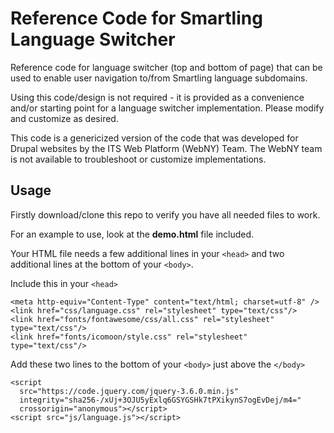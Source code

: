 # Reference Code for Smartling Language Switcher

Reference code for language switcher (top and bottom of page) that can be used to enable user navigation to/from Smartling language subdomains. 

Using this code/design is not required - it is provided as a convenience and/or starting point for a language switcher implementation. Please modify and customize as desired.  

This code is a genericized version of the code that was developed for Drupal websites by the ITS Web Platform (WebNY) Team.  The WebNY team is not available to troubleshoot or customize implementations.

## Usage

Firstly download/clone this repo to verify you have all needed files to work.

For an example to use, look at the **demo.html** file included.

Your HTML file needs a few additional lines in your `<head>` and two additional lines at the bottom of your `<body>`.

Include this in your `<head>`

```
<meta http-equiv="Content-Type" content="text/html; charset=utf-8" />
<link href="css/language.css" rel="stylesheet" type="text/css"/>
<link href="fonts/fontawesome/css/all.css" rel="stylesheet" type="text/css"/>
<link href="fonts/icomoon/style.css" rel="stylesheet" type="text/css"/>
```

Add these two lines to the bottom of your `<body>` just above the `</body>`

```
<script
  src="https://code.jquery.com/jquery-3.6.0.min.js"
  integrity="sha256-/xUj+3OJU5yExlq6GSYGSHk7tPXikynS7ogEvDej/m4="
  crossorigin="anonymous"></script>
<script src="js/language.js"></script>
```

